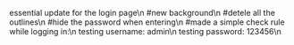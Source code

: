 essential update for the login page\n
#new background\n
#detele all the outlines\n
#hide the password when entering\n
#made a simple check rule while logging in:\n
  testing username: admin\n
  testing password: 123456\n
